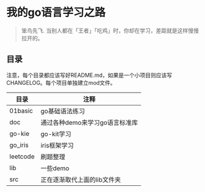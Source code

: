 # 我的go语言学习之路
> 笨鸟先飞. 当别人都在「王者」「吃鸡」时，你却在学习，差距就是这样慢慢拉开的。

## 目录
注意，每个目录都应该写好README.md，如果是一个小项目则应该写CHANGELOG。每个项目单独建立mod文件。

|目录|注释|
|---|---|
|01basic|go基础语法练习|
|doc|通过各种demo来学习go语言标准库|
|go-kie|go-kit学习|
|go_iris|iris框架学习|
|leetcode|刷题整理|
|lib|一些demo|
|src|正在逐渐取代上面的lib文件夹|

